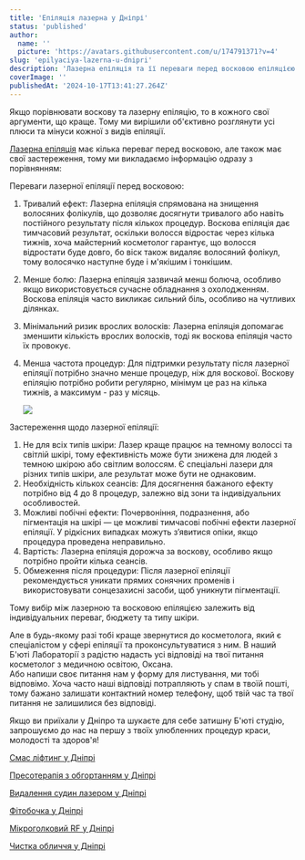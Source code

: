 ```yaml
---
title: 'Епіляція лазерна у Дніпрі'
status: 'published'
author:
  name: ''
  picture: 'https://avatars.githubusercontent.com/u/174791371?v=4'
slug: 'epilyaciya-lazerna-u-dnipri'
description: 'Лазерна епіляція та її переваги перед восковою епіляцією у Дніпрі'
coverImage: ''
publishedAt: '2024-10-17T13:41:27.264Z'
---
```


Якщо порівнювати воскову та лазерну епіляцію, то в кожного свої аргументи, що краще. Тому ми вирішили об'єктивно розглянути усі плюси та мінуси кожної з видів епіляції.

[Лазерна епіляція](https://cosmetcab.dp.ua/) має кілька переваг перед восковою, але також має свої застереження, тому ми викладаємо інформацію одразу з порівнянням:

Переваги лазерної епіляції перед восковою:

1. Тривалий ефект: Лазерна епіляція спрямована на знищення волосяних фолікулів, що дозволяє досягнути тривалого або навіть постійного результату після кількох процедур. Воскова епіляція дає тимчасовий результат, оскільки волосся відростає через кілька тижнів, хоча майстерний косметолог гарантує, що волосся відростати буде довго, бо віск також видаляє волосяний фолікул, тому волосячко наступне буде і м'якішим і тонкішим.

2. Менше болю: Лазерна епіляція зазвичай менш болюча, особливо якщо використовується сучасне обладнання з охолодженням. Воскова епіляція часто викликає сильний біль, особливо на чутливих ділянках.

3. Мінімальний ризик врослих волосків: Лазерна епіляція допомагає зменшити кількість врослих волосків, тоді як воскова епіляція часто їх провокує.

4. Менша частота процедур: Для підтримки результату після лазерної епіляції потрібно значно менше процедур, ніж для воскової. Воскову епіляцію потрібно робити регулярно, мінімум це раз на кілька тижнів, а максимум - раз у місяць.

   ![](/images/cosmetolog-oksana-rozbeyko-dnipro-540x360-U4OT.jpg)

Застереження щодо лазерної епіляції:

1. Не для всіх типів шкіри: Лазер краще працює на темному волоссі та світлій шкірі, тому ефективність може бути знижена для людей з темною шкірою або світлим волоссям. Є спеціальні лазери для різних типів шкіри, але результат може бути не однаковим.
2. Необхідність кількох сеансів: Для досягнення бажаного ефекту потрібно від 4 до 8 процедур, залежно від зони та індивідуальних особливостей.
3. Можливі побічні ефекти: Почервоніння, подразнення, або пігментація на шкірі — це можливі тимчасові побічні ефекти лазерної епіляції. У рідкісних випадках можуть з’явитися опіки, якщо процедура проведена неправильно.
4. Вартість: Лазерна епіляція дорожча за воскову, особливо якщо потрібно пройти кілька сеансів.
5. Обмеження після процедури: Після лазерної епіляції рекомендується уникати прямих сонячних променів і використовувати сонцезахисні засоби, щоб уникнути пігментації.

Тому вибір між лазерною та восковою епіляцією залежить від індивідуальних переваг, бюджету та типу шкіри. 

Але в будь-якому разі тобі краще звернутися до косметолога, який є спеціалістом у сфері епіляції та проконсультуватися з ним. В наший Б'юті Лабораторії з радістю надасть усі відповіді на твої питання косметолог з медичною освітою, Оксана.\
Або напиши своє питання нам у форму для листування, ми тобі відповімо. Хоча часто наші відповіді потрапляють у спам в твоїй пошті, тому бажано залишати контактний номер телефону, щоб твій час та твої питання не залишилися без відповіді.

Якщо ви приїхали у Дніпро та шукаєте для себе затишну Б'юті студію, запрошуємо до нас на першу з твоїх улюбленних процедур краси, молодості та здоров'я!

[Смас ліфтинг у Дніпрі](https://cosmetcab.dp.ua/services/Smas-lifting-v-Dnipri)

[Пресотерапія з обгортанням у Дніпрі](https://cosmetcab.dp.ua/services/Presoterapiya-v-Dnipri)

[Видалення судин лазером у Дніпрі](https://cosmetcab.dp.ua/outstatic/services/vydalennya-sudin-lazerom-y-dnipri)

[Фітобочка у Дніпрі](https://cosmetcab.dp.ua/services/Fitobochka-v-Dnipri)

[Мікроголковий RF у Дніпрі](https://cosmetcab.dp.ua/services/Mikroholkovyy-RF-v-Dnipri)

[Чистка обличчя у Дніпрі](https://cosmetcab.dp.ua/services/Chistka-Oblichchya)